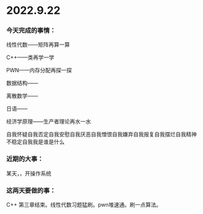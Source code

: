 # 2022.9.22

### 今天完成的事情：

线性代数——矩阵再算一算

C++——类再学一学

PWN——内存分配再探一探

数据结构——

离散数学——

日语——

经济学原理——生产者理论再水一水

自我怀疑自我否定自我安慰自我厌恶自我憎恨自我嫌弃自我报复自我摆烂自我精神不稳定自我我是谁是什么

### 近期的大事：

某天，，开操作系统

### 这两天要做的事：

C++ 第三章结束。线性代数习题猛刷。pwn堆速通。刷一点算法。

